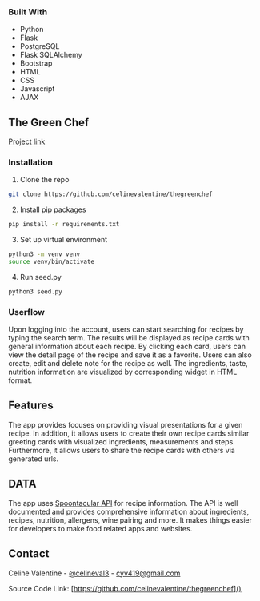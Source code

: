 
### Built With

* Python
* Flask
* PostgreSQL
* Flask SQLAlchemy
* Bootstrap
* HTML
* CSS
* Javascript
* AJAX




## The Green Chef
   <a href="https://thegreenchef.herokuapp.com">
Project link</a>


### Installation

1. Clone the repo
```sh
git clone https://github.com/celinevalentine/thegreenchef
```
2. Install pip packages
```sh
pip install -r requirements.txt
```

3. Set up virtual environment

```sh
python3 -m venv venv
source venv/bin/activate
```
4. Run seed.py
```sh
python3 seed.py
```


### Userflow
Upon logging into the account, users can start searching for recipes by typing the search term. The results will be displayed as recipe cards with general information about each recipe. By clicking each card, users can view the detail page of the recipe and save it as a favorite. Users can also create, edit and delete note for the recipe as well. The ingredients, taste, nutrition information are visualized by corresponding widget in HTML format.


## Features

The app provides focuses on providing visual presentations for a given recipe. In addition, it allows users to create their own recipe cards similar greeting cards with visualized ingredients, measurements and steps. Furthermore, it allows users to share the recipe cards with others via generated urls. 




## DATA

The app uses <a href="https://spoonacular.com/food-api">Spoontacular API</a> for recipe information. The API is well documented and provides comprehensive information about ingredients, recipes, nutrition, allergens, wine pairing and more. It makes things easier for developers to make food related apps and websites.




<!-- CONTACT -->
## Contact

Celine Valentine - [@celineval3](https://twitter.com/celineval3) - cyv419@gmail.com

Source Code Link: [https://github.com/celinevalentine/thegreenchef]()


